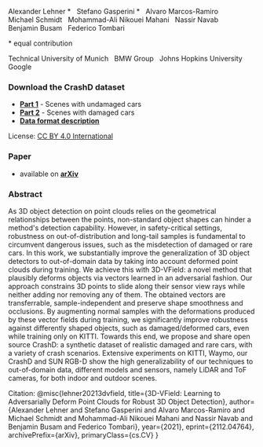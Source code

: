 Alexander Lehner \* &nbsp; Stefano Gasperini \* &nbsp; Alvaro Marcos-Ramiro \
Michael Schmidt &nbsp; Mohammad-Ali Nikouei Mahani &nbsp; Nassir Navab \
Benjamin Busam &nbsp; Federico Tombari

\* equal contribution

Technical University of Munich &nbsp; BMW Group &nbsp; Johns Hopkins University &nbsp; Google

### Download the CrashD dataset
- __[Part 1](https://drive.google.com/file/d/18tOcuHBzYEkMDOKoPshUBVOIKAHxEvnp/view?usp=sharing)__ - Scenes with undamaged cars
- __[Part 2](https://drive.google.com/file/d/1b4bVVpPcIwCSnFTU9B8S33fsQNCTPE8j/view?usp=sharing)__ - Scenes with damaged cars
- __[Data format description](data_format.txt)__

License: [CC BY 4.0 International](https://creativecommons.org/licenses/by/4.0/)

### Paper
- available on __[arXiv](https://arxiv.org/abs/2112.04764)__

### Abstract

As 3D object detection on point clouds relies on the geometrical relationships between the points, non-standard object shapes can hinder a method's detection capability. However, in safety-critical settings, robustness on out-of-distribution and long-tail samples is fundamental to circumvent dangerous issues, such as the misdetection of damaged or rare cars. In this work, we substantially improve the generalization of 3D object detectors to out-of-domain data by taking into account deformed point clouds during training. We achieve this with 3D-VField: a novel method that plausibly deforms objects via vectors learned in an adversarial fashion. Our approach constrains 3D points to slide along their sensor view rays while neither adding nor removing any of them. The obtained vectors are transferrable, sample-independent and preserve shape smoothness and occlusions. By augmenting normal samples with the deformations produced by these vector fields during training, we significantly improve robustness against differently shaped objects, such as damaged/deformed cars, even while training only on KITTI. Towards this end, we propose and share open source CrashD: a synthetic dataset of realistic damaged and rare cars, with a variety of crash scenarios. Extensive experiments on KITTI, Waymo, our CrashD and SUN RGB-D show the high generalizability of our techniques to out-of-domain data, different models and sensors, namely LiDAR and ToF cameras, for both indoor and outdoor scenes.

Citation:
@misc{lehner20213dvfield,
      title={3D-VField: Learning to Adversarially Deform Point Clouds for Robust 3D Object Detection}, 
      author={Alexander Lehner and Stefano Gasperini and Alvaro Marcos-Ramiro and Michael Schmidt and Mohammad-Ali Nikouei Mahani and Nassir Navab and Benjamin Busam and Federico Tombari},
      year={2021},
      eprint={2112.04764},
      archivePrefix={arXiv},
      primaryClass={cs.CV}
}
